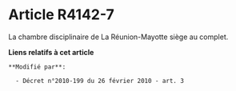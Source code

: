 # Article R4142-7

La chambre disciplinaire de La Réunion-Mayotte siège au complet.

**Liens relatifs à cet article**

	**Modifié par**:

	  - Décret n°2010-199 du 26 février 2010 - art. 3
